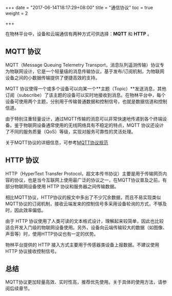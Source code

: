 +++
date = "2017-06-14T18:17:29+08:00"
title = "通信协议"
toc = true
weight = 2

+++

在物林平台中，设备和云端通信有两种方式可供选择：**MQTT** 和 **HTTP** 。

## MQTT 协议

MQTT（Message Queuing Telemetry Transport，消息队列遥测传输）协议专为物联网设计，它是一个轻量级的消息传输协议，基于发布/订阅机制，为物联网设备之间的小数据传输提供了便捷高效的支持。

MQTT 协议使得一个或多个设备可以向某一个**主题（Topic）**发送消息，其他订阅（subscribe）了该主题的设备可以实时地接收到消息。在物林平台中，每个设备可使用两个主题，分别用于传输普通数据和控制信号，也就是数据信道和控制信道。

由于特别注重轻量设计，通过MQTT传输的消息可以非常快速地传递到各个终端设备。鉴于物联网设备通常使用的无线网络具有不稳定的特点，MQTT 协议还设计了不同的服务质量（QoS）等级，实现对服务可靠性的灵活处理。

关于MQTT协议的详细信息，可参考[MQTT协议规范](https://mcxiaoke.gitbooks.io/mqtt-cn/content/)

## HTTP 协议

HTTP（HyperText Transfer Protocol，超文本传书协议）主要是用于传输网页内容的协议，也是当今互联网上使用最广泛的协议之一，在MQTT协议普及之前，有部分物联网设备使用 HTTP 协议和服务器之间传输数据。

相比MQTT协议，HTTP协议的报文中多出了不少冗余数据，而且不易实现类似MQTT协议的订阅机制，接收云端发来的控制信号多采用设备轮询的方式，不够及时，因此效率偏低。

由于 HTTP 协议使用了人类可读的文本格式设计，理解起来较简单，因此也比较适合开发入门级的物联网设备使用。另外，设备向云端传输较大的数据（如图像、声音等）时，使用HTTP协议也有一定的优势。

物林平台提供的 HTTP 接入方式主要用于传感器类设备上报数据。不建议使用 HTTP 协议接收控制信号。

## 总结

MQTT协议更加轻量高效、实时性高，推荐优先使用。关于具体的使用方法，请参阅后续章节。

